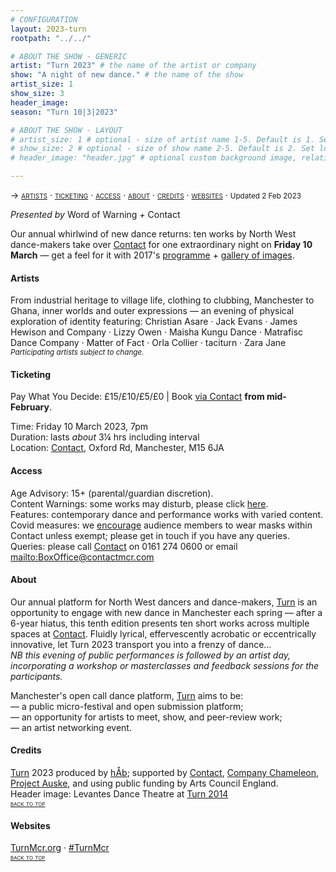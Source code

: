 ```yaml
---
# CONFIGURATION
layout: 2023-turn
rootpath: "../../"

# ABOUT THE SHOW - GENERIC
artist: "Turn 2023" # the name of the artist or company
show: "A night of new dance." # the name of the show
artist_size: 1
show_size: 3
header_image:  
season: "Turn 10|3|2023"

# ABOUT THE SHOW - LAYOUT
# artist_size: 1 # optional - size of artist name 1-5. Default is 1. Set longer names to lower values
# show_size: 2 # optional - size of show name 2-5. Default is 2. Set longer names to lower values
# header_image: "header.jpg" # optional custom background image, relative to current page

---
```

<span style='font-variant: small-caps'>→ [artists](/current/2023-turn/#artists) · [ticketing](/current/2023-turn/#ticketing) · [access](/current/2023-turn/#access) · [about](/current/2023-turn/#about) · [credits](/current/2023-turn/#credits) · [websites](/current/2023-turn/#websites)</span> · <small>Updated 2 Feb 2023</small>     
        
*Presented by* Word of Warning *+* Contact        
        
Our annual whirlwind of new dance returns: ten works by North West dance-makers take over <a href="https://contactmcr.com" target="_blank">Contact</a> for one extraordinary night on **Friday 10 March** — get a feel for it with 2017's [programme](/archive/2017-turn/programme) + [gallery of images](/galleries/2017-turn).          
        
#### Artists         
From industrial heritage to village life, clothing to clubbing, Manchester to Ghana, inner worlds and outer expressions — an evening of physical exploration of identity featuring: Christian Asare · Jack Evans · James Hewison and Company · Lizzy Owen · Maisha Kungu Dance · Matrafisc Dance Company · Matter of Fact · Orla Collier · taciturn · Zara Jane<br><small>*Participating artists subject to change.*</small>         
         
#### Ticketing         
Pay What You Decide: £15/£10/£5/£0 | Book <a href="https://contactmcr.com" target="_blank">via Contact</a> **from mid-February**.         
         
Time: Friday 10 March 2023, 7pm<br>Duration: lasts *about* 3¼ hrs including interval<br>Location: <a href="https://contactmcr.com/about-us/your-visit" target="_blank">Contact</a>, Oxford Rd, Manchester, M15 6JA        
        
#### Access         
Age Advisory: 15+ (parental/guardian discretion).<br>Content Warnings: some works may disturb, please click [here](/warnings).<br>Features: contemporary dance and performance works with varied content.<br>Covid measures: we <a href="https://contactmcr.com/covid-19-faq" target="_blank">encourage</a> audience members to wear masks within Contact unless exempt; please get in touch if you have any queries.<br>Queries: please call <a href="https://contactmcr.com/accessibility" target="_blank">Contact</a> on 0161 274 0600 or email <mailto:BoxOffice@contactmcr.com>        
         
#### About         
Our annual platform for North West dancers and dance-makers, [Turn](/hab/turn) is an opportunity to engage with new dance in Manchester each spring — after a 6-year hiatus, this tenth edition presents ten short works across multiple spaces at <a href="http://contactmcr.com" target="_blank">Contact</a>. Fluidly lyrical, effervescently acrobatic or eccentrically innovative, let Turn 2023 transport you into a frenzy of dance…<br>*NB this evening of public performances is followed by an artist day, incorporating a workshop or masterclasses and feedback sessions for the participants.*        
        
Manchester's open call dance platform, [Turn](/hab/turn) aims to be:<br>— a public micro-festival and open submission platform;<br>— an opportunity for artists to meet, show, and peer-review work;<br>— an artist networking event.         
        
#### Credits                 
[Turn](/hab/turn) 2023 produced by [hÅb](/hab); supported by <a href="https://contactmcr.com" target="_blank">Contact</a>, <a href="https://companychameleon.com" target="_blank">Company Chameleon</a>, <a href="https://projectauske.com" target="_blank">Project Auske</a>, and using public funding by Arts Council England.<br>Header image: Levantes Dance Theatre at [Turn 2014](/archive/2014-turn)         
<small><span style='font-variant: small-caps'>[back to top](/current/2023-turn)</span></small>         
        
#### Websites         
<a href="https://turnmcr.org" target="_blank">TurnMcr.org</a> · <a href="https://twitter.com/hashtag/TurnMcr" target="_blank">#TurnMcr</a>               
<small><span style='font-variant: small-caps'>[back to top](/current/2023-turn)</span></small>
